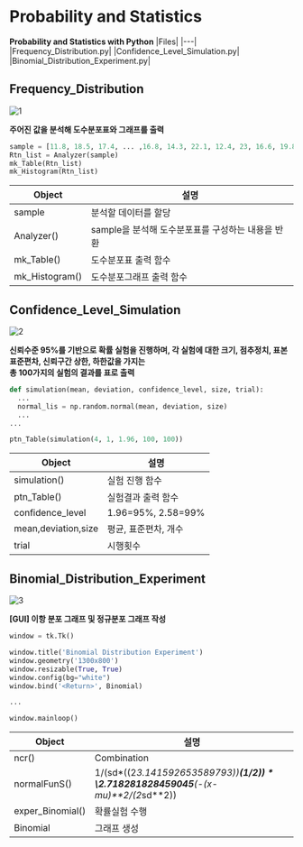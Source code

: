 # Probability and Statistics
**Probability and Statistics with Python**
|Files|
|---|
|Frequency_Distribution.py|
|Confidence_Level_Simulation.py|
|Binomial_Distribution_Experiment.py|


## Frequency_Distribution
![1](https://i.imgur.com/wJpdlQx.png)  
  
**주어진 값을 분석해 도수분포표와 그래프를 출력**
```Python
sample = [11.8, 18.5, 17.4, ... ,16.8, 14.3, 22.1, 12.4, 23, 16.6, 19.8]
Rtn_list = Analyzer(sample)
mk_Table(Rtn_list)
mk_Histogram(Rtn_list)
```
|Object|설명|
|---|---|
|sample|분석할 데이터를 할당|
|Analyzer()|sample을 분석해 도수분포표를 구성하는 내용을 반환|
|mk_Table()|도수분포표 출력 함수|
|mk_Histogram()|도수분포그래프 출력 함수|

## Confidence_Level_Simulation
![2](https://i.imgur.com/aiSvwog.png)  
  
**신뢰수준 95%를 기반으로 확률 실험을 진행하며, 각 실험에 대한 크기, 점추정치, 표본표준편차, 신뢰구간 상한, 하한값을 가지는  
총 100가지의 실험의 결과를 표로 출력**  
```Python
def simulation(mean, deviation, confidence_level, size, trial):
  ...
  normal_lis = np.random.normal(mean, deviation, size)
  ...
...

ptn_Table(simulation(4, 1, 1.96, 100, 100))

```

|Object|설명|
|---|---|
|simulation()|실험 진행 함수|
|ptn_Table()|실험결과 출력 함수|
|confidence_level|1.96=95%, 2.58=99%|
|mean,deviation,size|평균, 표준편차, 개수|
|trial|시행횟수|

## Binomial_Distribution_Experiment
![3](https://i.imgur.com/ztO8EDV.png)  

**[GUI] 이항 분포 그래프 및 정규분포 그래프 작성**
```Python
window = tk.Tk()

window.title('Binomial Distribution Experiment')
window.geometry('1300x800')
window.resizable(True, True)
window.config(bg="white")
window.bind('<Return>', Binomial)

...

window.mainloop()
```
|Object|설명|
|---|---|
|ncr()|Combination|
|normalFunS()|1/(sd*((2*3.141592653589793))**(1/2)) * \2.718281828459045**(-(x-mu)**2/(2*sd**2))|
|exper_Binomial()|확률실험 수행|
|Binomial|그래프 생성|
  